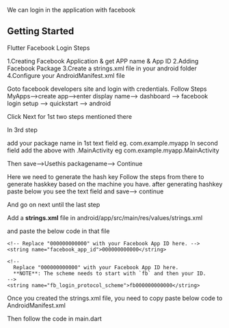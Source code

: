 We can login in the application with facebook

## Getting Started

Flutter Facebook Login Steps

1.Creating Facebook Application & get APP name & App ID 2.Adding Facebook Package 3.Create a strings.xml file in your android folder 4.Configure your AndroidManifest.xml file

Goto facebook developers site and login with credentials. Follow Steps MyApps-->create app-->enter display name--> dashboard --> facebook login setup --> quickstart --> android

Click Next for 1st two steps mentioned there

In 3rd step

add your package name in 1st text field eg. com.example.myapp In second field add the above with .MainActivity eg com.example.myapp.MainActivity

Then save-->Usethis packagename--> Continue

Here we need to generate the hash key Follow the steps from there to generate haskkey based on the machine you have. after generating hashkey paste below you see the text field and save--> continue

And go on next until the last step

Add a **strings.xml** file in android/app/src/main/res/values/strings.xml

and paste the below code in that file


```
<!-- Replace "000000000000" with your Facebook App ID here. -->
<string name="facebook_app_id">000000000000</string>

<!--
  Replace "000000000000" with your Facebook App ID here.
  **NOTE**: The scheme needs to start with `fb` and then your ID.
-->
<string name="fb_login_protocol_scheme">fb000000000000</string>
```

Once you created the strings.xml file, you need to copy paste below code to AndroidManifest.xml

Then follow the code in main.dart
